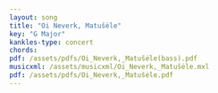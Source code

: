 ```yaml
---
layout: song
title: "Oi Neverk, Matušėle"
key: "G Major"
kankles-type: concert
chords:
pdf: /assets/pdfs/Oi_Neverk,_Matušėle(bass).pdf
musicxml: /assets/musicxml/Oi_Neverk,_Matušėle.mxl
pdf: /assets/pdfs/Oi_Neverk,_Matušėle.pdf
---
```

